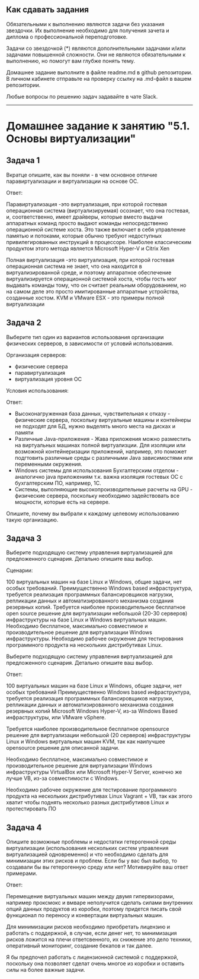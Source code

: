## Как сдавать задания

Обязательными к выполнению являются задачи без указания звездочки. Их выполнение необходимо для получения зачета и диплома о профессиональной переподготовке.

Задачи со звездочкой (*) являются дополнительными задачами и/или задачами повышенной сложности. Они не являются обязательными к выполнению, но помогут вам глубже понять тему.

Домашнее задание выполните в файле readme.md в github репозитории. В личном кабинете отправьте на проверку ссылку на .md-файл в вашем репозитории.

Любые вопросы по решению задач задавайте в чате Slack.

---


# Домашнее задание к занятию "5.1. Основы виртуализации"

## Задача 1

Вкратце опишите, как вы поняли - в чем основное отличие паравиртуализации и виртуализации на основе ОС.

Ответ:

Паравиртуализация -это виртуализация, при которой гостевая операционная система (виртуализируемая) осознает, что она гостевая, и, соответственно, имеет драйверы, которые вместо выдачи аппаратных команд просто выдают команды непосредственно операционной системе хоста. Это также включает в себя управление памятью и потоками, которые обычно требуют недоступных привилегированных инструкций в процессоре. Наиболее классическим продуктом этого метода является Microsoft Hyper-V и Citrix Xen

Полная виртуализация -это виртуализация, при которой гостевая операционная система не знает, что она находится в виртуализированной среде, и поэтому аппаратное обеспечение виртуализируется операционной системой хоста, чтобы гость мог выдавать команды тому, что он считает реальным оборудованием, но на самом деле это просто имитированные аппаратные устройства, созданные хостом. KVM и VMware ESX - это примеры полной виртуализации


## Задача 2

Выберите тип один из вариантов использования организации физических серверов, 
в зависимости от условий использования.

Организация серверов:
- физические сервера
- паравиртуализация
- виртуализация уровня ОС

Условия использования:

Ответ:

- Высоконагруженная база данных, чувствительная к отказу - физические сервера, поскольку виртуальные машины  и контейнеры не подходят для БД, нужно выделять много места на дисках и памяти
- Различные Java-приложения - Жава приложения можно разместить на виртуальных машинах полной виртуализции. Для изоляции или возможной контейнеризации приложений, например, это поможет подгтовить различные среды с различными Java зависимостями или переменными окружения.
- Windows системы для использования Бухгалтерским отделом - аналогично java приложениям т.к. важна изоляция гостевых ОС с бухгалтерским ПО, например, 1C.
- Системы, выполняющие высокопроизводительные расчеты на GPU - физические сервера, поскольку необходимо задействовать все мощности, которые есть на сервере.

Опишите, почему вы выбрали к каждому целевому использованию такую организацию.


## Задача 3
Выберите подходящую систему управления виртуализацией для предложенного сценария. Детально опишите ваш выбор.

Сценарии:

100 виртуальных машин на базе Linux и Windows, общие задачи, нет особых требований. Преимущественно Windows based инфраструктура, требуется реализация программных балансировщиков нагрузки, репликации данных и автоматизированного механизма создания резервных копий.
Требуется наиболее производительное бесплатное open source решение для виртуализации небольшой (20-30 серверов) инфраструктуры на базе Linux и Windows виртуальных машин.
Необходимо бесплатное, максимально совместимое и производительное решение для виртуализации Windows инфраструктуры.
Необходимо рабочее окружение для тестирования программного продукта на нескольких дистрибутивах Linux.

Выберите подходящую систему управления виртуализацией для предложенного сценария. Детально опишите ваш выбор.

Ответ:

100 виртуальных машин на базе Linux и Windows, общие задачи, нет особых требований
Преимущественно Windows based инфраструктура, требуется реализация программных балансировщиков нагрузки, репликации данных и автоматизированного механизма создания резервных копий
Microsoft Windows Hyper-V, из-за Windows Based инфраструктуры, или VMware vSphere.

Требуется наиболее производительное бесплатное opensource решение для виртуализации небольшой (20 серверов) инфраструктуры Linux и Windows виртуальных машин
KVM, так как наилучшее opensource решение для описанной задачи.

Необходимо бесплатное, максимально совместимое и производительное решение для виртуализации Windows инфраструктуры
VirtualBox или Microsoft Hyper-V Server, конечно же лучше VB, из-за совместимости с Windows.

Необходимо рабочее окружение для тестирование программного продукта на нескольких дистрибутивах Linux
Vagrant + VB, так как этого хватит чтобы поднять несколько разных дистрибутивов Linux и протестировать ПО


## Задача 4

Опишите возможные проблемы и недостатки гетерогенной среды виртуализации (использования нескольких систем управления виртуализацией одновременно) и что необходимо сделать для минимизации этих рисков и проблем. Если бы у вас был выбор, то создавали бы вы гетерогенную среду или нет? Мотивируйте ваш ответ примерами.

Ответ:

Перемещение виртуальных машин между двумя гипервизорами, например проксмокс и вмваре неполучится сделать силами внутрениих опций данных продуктов из коробки, поэтому придется писать свой функционал по переносу и конвертации виртуальных машин.

Для минимизации рисков необходимо приобретать лицензию и работать с поддержкой, в случае, если денег нет, то минимизация рисков ложится на плечи ответсвенного, их снижение это дело техники, оперативный мониторинг, создание бекапов и так далее.

Я бы предпочел работать с лицензионной системой с поддержкой, поскольку она позволяет сделат очень многое из коробки и оставить силы на более важные задачи.
